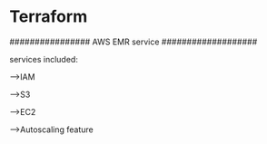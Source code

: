 # Terraform

################ AWS EMR service ###################

services included:

-->IAM

-->S3

-->EC2

-->Autoscaling feature

